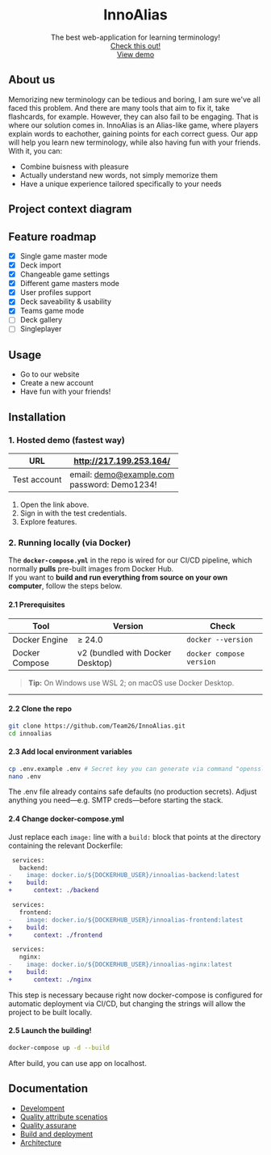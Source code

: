 <h1 align="center">InnoAlias</h1>

<p align="center">
   The best web-application for learning terminology! </br>
   <a href="http://217.199.253.164/">Check this out!</a></br>
   <a href="https://drive.google.com/file/d/1oolvEd4Spec83L30ltrqCgKBHdhIibCs/view?usp=drive_link">View demo</a>
</p>

## About us

Memorizing new terminology can be tedious and boring, I am sure we've all faced this problem. And there are many tools that aim to fix it, take flashcards, for example. However, they can also fail to be engaging. That is where our solution comes in.
InnoAlias is an Alias-like game, where players explain words to eachother, gaining points for each correct guess. Our app will help you learn new terminology, while also having fun with your friends. With it, you can:
- Combine buisness with pleasure
- Actually understand new words, not simply memorize them
- Have a unique experience tailored specifically to your needs

## Project context diagram

## Feature roadmap
- [x] Single game master mode
- [x] Deck import 
- [x] Changeable game settings
- [x] Different game masters mode
- [x] User profiles support
- [x] Deck saveability & usability
- [x] Teams game mode
- [ ] Deck gallery
- [ ] Singleplayer

## Usage   

- Go to our website
- Create a new account
- Have fun with your friends!

## Installation

### 1. Hosted demo (fastest way)

| URL            | http://217.199.253.164/ |
|----------------|------------------------------|
| Test account   | email: demo@example.com<br>password: Demo1234! |

1. Open the link above.  
2. Sign in with the test credentials.  
3. Explore features.

### 2. Running locally (via Docker)

The **`docker-compose.yml`** in the repo is wired for our CI/CD pipeline, which normally **pulls** pre-built images from Docker Hub.  
If you want to **build and run everything from source on your own computer**, follow the steps below.

#### 2.1  Prerequisites

| Tool | Version | Check |
|------|---------|-------|
| Docker Engine | ≥ 24.0 | `docker --version` |
| Docker Compose | v2 (bundled with Docker Desktop) | `docker compose version` |

> **Tip:** On Windows use WSL 2; on macOS use Docker Desktop.

---

#### 2.2  Clone the repo

```bash
git clone https://github.com/Team26/InnoAlias.git
cd innoalias
```

#### 2.3 Add local environment variables
```bash
cp .env.example .env # Secret key you can generate via command "openssl rand -base64 32"
nano .env
```

The .env file already contains safe defaults (no production secrets). Adjust anything you need—e.g. SMTP creds—before starting the stack.

#### 2.4 Change docker-compose.yml

Just replace each `image:` line with a `build:` block that points at the directory containing the relevant Dockerfile:

```diff
 services:
   backend:
-    image: docker.io/${DOCKERHUB_USER}/innoalias-backend:latest
+    build:
+      context: ./backend
```

```diff
 services:
   frontend:
-    image: docker.io/${DOCKERHUB_USER}/innoalias-frontend:latest
+    build:
+      context: ./frontend
```

```diff
 services:
   nginx:
-    image: docker.io/${DOCKERHUB_USER}/innoalias-nginx:latest
+    build:
+      context: ./nginx
```

This step is necessary because right now docker-compose is configured for automatic deployment via CI/CD, but changing the strings will allow the project to be built locally.

#### 2.5 Launch the building!

```bash
docker-compose up -d --build
```

After build, you can use app on localhost.

## Documentation

- [Develompent](https://github.com/Team26SWP/InnoAlias/blob/main/CONTRIBUTING.md)
- [Quality attribute scenatios](https://github.com/Team26SWP/InnoAlias/blob/main/docs/quality-attributes/quality-attribute-scenarios.md)
- [Quality assurane](https://github.com/Team26SWP/InnoAlias/tree/main/docs/quality-assurance)
- [Build and deployment](https://github.com/Team26SWP/InnoAlias/tree/main/docs/automation)
- [Architecture](https://github.com/Team26SWP/InnoAlias/blob/main/docs/architecture/achitecture.md)




